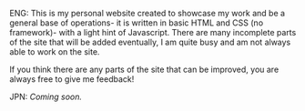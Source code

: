 ENG:
This is my personal website created to showcase my work and be a general base of operations- it is written in basic HTML and CSS (no framework)- with a light hint of Javascript.
There are many incomplete parts of the site that will be added eventually, I am quite busy and am not always able to work on the site.

If you think there are any parts of the site that can be improved, you are always free to give me feedback!

JPN:
*Coming soon.*
